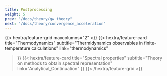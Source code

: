 ```yaml
---
title: Postprocessing
weight: 5
prev: "/docs/theory/gw_theory"
next: "/docs/theory/convergence_acceleration"
---
```


{{< hextra/feature-grid maxcolumns="2" >}}
  {{< hextra/feature-card
    title="Thermodynamics"
    subtitle="Thermidynamics observables in finite-temperature calculations"
    link="thermodynamics"
  >}}
  {{< hextra/feature-card
    title="Spectral properties"
    subtitle="Theory on methods to obtain spectral representation"
    link="Analytical_Continuation"
  >}}
{{< /hextra/feature-grid >}}
